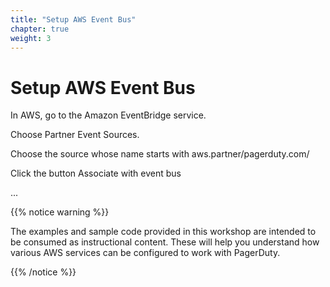 ```yaml
---
title: "Setup AWS Event Bus"
chapter: true
weight: 3
---
```


# Setup AWS Event Bus

In AWS, go to the Amazon EventBridge service.

Choose Partner Event Sources.

Choose the source whose name starts with aws.partner/pagerduty.com/ 

Click the button Associate with event bus

...

{{% notice warning %}}
<p style='text-align: left;'>
The examples and sample code provided in this workshop are intended to be consumed as instructional content. These will help you understand how various AWS services can be configured to work with PagerDuty.
</p>
{{% /notice %}}